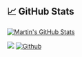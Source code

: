 

## &#x1f4c8; GitHub Stats

<a href="https://github.com/Alfaxad/Alfaxad">
  <img align="center" src="https://github-readme-stats.vercel.app/api?username=Alfaxad&show_icons=true&line_height=27&count_private=true&title_color=ffffff&text_color=c9cacc&icon_color=2bbc8a&bg_color=1d1f21" alt="Martin's GitHub Stats" />
</a>


![](https://visitor-badge.laobi.icu/badge?page_id=Alfaxad.Alfaxad)
[![Github](https://img.shields.io/github/followers/CharalambosIoannou?label=Follow&style=social)](https://github.com/Alfaxad)
